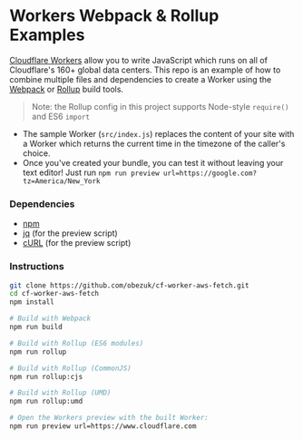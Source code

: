 Workers Webpack & Rollup Examples
====
[Cloudflare Workers](http://developers.cloudflare.com/workers/) allow you to write JavaScript which runs on all of Cloudflare's
160+ global data centers. This repo is an example of how to combine multiple files and dependencies to create a Worker using
the [Webpack](https://webpack.js.org/) or [Rollup](https://rollupjs.org/) build tools.
> Note: the Rollup config in this project supports Node-style `require()` and ES6 `import`

- The sample Worker (`src/index.js`) replaces the content of your site with a Worker which returns the current time in the timezone of the caller's choice.
- Once you've created your bundle, you can test it without leaving your text editor! Just run `npm run preview url=https://google.com?tz=America/New_York`

### Dependencies

- [npm](https://www.npmjs.com/get-npm)
- [jq](https://stedolan.github.io/jq/) (for the preview script)
- [cURL](https://curl.haxx.se/) (for the preview script)

### Instructions

```sh
git clone https://github.com/obezuk/cf-worker-aws-fetch.git
cd cf-worker-aws-fetch
npm install

```

```sh
# Build with Webpack
npm run build

# Build with Rollup (ES6 modules)
npm run rollup

# Build with Rollup (CommonJS)
npm run rollup:cjs

# Build with Rollup (UMD)
npm run rollup:umd
```

```sh
# Open the Workers preview with the built Worker:
npm run preview url=https://www.cloudflare.com
```
